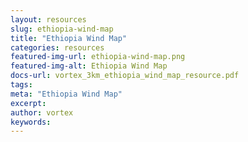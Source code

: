 ```yaml
---
layout: resources
slug: ethiopia-wind-map
title: "Ethiopia Wind Map"
categories: resources
featured-img-url: ethiopia-wind-map.png
featured-img-alt: Ethiopia Wind Map
docs-url: vortex_3km_ethiopia_wind_map_resource.pdf
tags:
meta: "Ethiopia Wind Map"
excerpt: 
author: vortex
keywords: 
---
```

